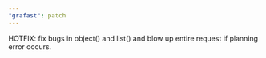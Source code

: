 ```yaml
---
"grafast": patch
---
```


HOTFIX: fix bugs in object() and list() and blow up entire request if planning
error occurs.
